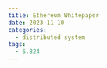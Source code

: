 ```yaml
---
title: Ethereum Whitepaper
date: 2023-11-10
categories:
  - distributed system
tags:
  - 6.824
---
```

